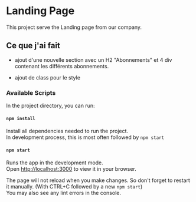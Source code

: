 # Landing Page

This project serve the Landing page from our company.

## Ce que j'ai fait

- ajout d'une nouvelle section avec un H2 "Abonnements" et 4 div contenant les différents abonnements.

- ajout de class pour le style

### Available Scripts

In the project directory, you can run:

#### `npm install`

Install all dependencies needed to run the project.\
In development process, this is most often followed by `npm start`

#### `npm start`

Runs the app in the development mode.\
Open [http://localhost:3000](http://localhost:3000) to view it in your browser.

The page will not reload when you make changes. So don't forget to restart it manually. (With CTRL+C followed by a new `npm start`)\
You may also see any lint errors in the console.
